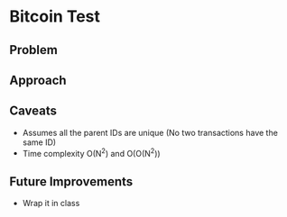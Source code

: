 # Bitcoin Test

## Problem

## Approach

## Caveats

- Assumes all the parent IDs are unique (No two transactions have the same ID)
- Time complexity O(N<sup>2</sup>) and O(O(N<sup>2</sup>))

## Future Improvements

- Wrap it in class

